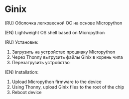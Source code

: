 # Ginix
(RU) Оболочка легковесной ОС на основе Micropython

(EN) Lightweight OS shell based on Micropython



(RU) Установке:
1. Загрузить на устройство прошивку Micropython
2. Через Thonny выгрузить файлы Ginix в корень чипа
3. Перезагрузить устройство

(EN) Installation:
1. Upload Micropython firmware to the device
2. Using Thonny, upload Ginix files to the root of the chip
3. Reboot device
